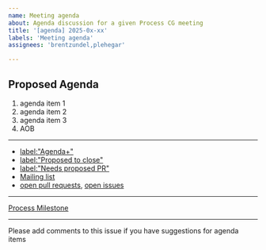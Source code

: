 ```yaml
---
name: Meeting agenda
about: Agenda discussion for a given Process CG meeting
title: '[agenda] 2025-0x-xx'
labels: 'Meeting agenda'
assignees: 'brentzundel,plehegar'

---
```


## Proposed Agenda

1. agenda item 1
1. agenda item 2
1. agenda item 3
1. AOB

---

* [label:"Agenda+"](https://github.com/w3c/process/issues?q=state%3Aopen%20label%3AAgenda%2B)
* [label:"Proposed to close"](https://github.com/w3c/process/issues?q=state%3Aopen%20label%3A%22Proposed%20to%20close%22)
* [label:"Needs proposed PR"](https://github.com/w3c/process/issues?q=state%3Aopen%20label%3A%22Needs%20proposed%20PR%22)
* [Mailing list](https://lists.w3.org/Archives/Public/public-w3process/)
* [open pull requests](https://github.com/w3c/process/pulls), [open issues](https://github.com/w3c/process/issues)
---

[Process Milestone](https://github.com/w3c/process/milestone/13)

---

Please add comments to this issue if you have suggestions for agenda items
